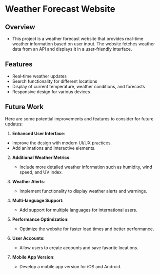 # Weather Forecast Website
## Overview
- This project is a weather forecast website that provides real-time weather information based on user input. The website fetches weather data from an API and displays it in a user-friendly interface.

## Features
- Real-time weather updates
- Search functionality for different locations
- Display of current temperature, weather conditions, and forecasts
- Responsive design for various devices


## Future Work
 Here are some potential improvements and features to consider for future updates:
 1. **Enhanced User Interface**: 
   - Improve the design with modern UI/UX practices.
   - Add animations and interactive elements.
     
2. **Additional Weather Metrics**: 
   - Include more detailed weather information such as humidity, wind speed, and UV index.

3. **Weather Alerts**: 
   - Implement functionality to display weather alerts and warnings.  

5. **Multi-language Support**: 
   - Add support for multiple languages for international users.

6. **Performance Optimization**: 
   - Optimize the website for faster load times and better performance.
4. **User Accounts**: 
   - Allow users to create accounts and save favorite locations.

7. **Mobile App Version**: 
   - Develop a mobile app version for iOS and Android.
